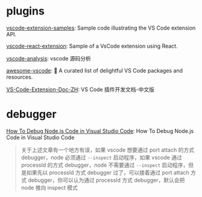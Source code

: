 # plugins

[vscode-extension-samples](https://github.com/microsoft/vscode-extension-samples): Sample code illustrating the VS Code extension API.

[vscode-react-extension](https://github.com/MikielAgutu/vscode-react-extension): Sample of a VsCode extension using React.

[vscode-analysis](https://github.com/codeteenager/vscode-analysis): vscode 源码分析

[awesome-vscode](https://github.com/viatsko/awesome-vscode): 🎨 A curated list of delightful VS Code packages and resources.

[VS-Code-Extension-Doc-ZH](https://github.com/Liiked/VS-Code-Extension-Doc-ZH): VS Code 插件开发文档-中文版

# debugger

[How To Debug Node.js Code in Visual Studio Code](https://www.digitalocean.com/community/tutorials/how-to-debug-node-js-code-in-visual-studio-code#step-7-debugging-with-attach-to-port-with-nodemon): How To Debug Node.js Code in Visual Studio Code

> 关于上述文章有一个地方有误，如果 vscode 想要通过 port attach 的方式 debugger，node 必须通过 `--inspect` 启动程序，如果 vscode 通过 processId 的方式 debugger，node 不需要通过 `--inspect` 启动程序，但是如果先以 processId 方式 debugger 过了，可以接着通过 port attach 方式 debugger，你可以认为通过 processId 方式 debugger，默认会把 node 推向 inspect 模式
